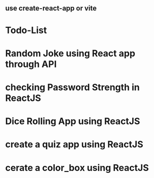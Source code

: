 ## use create-react-app or vite
# Todo-List
# Random Joke using React app through API
# checking Password Strength in ReactJS
# Dice Rolling App using ReactJS
# create a quiz app using ReactJS
# cerate a color_box using ReactJS
